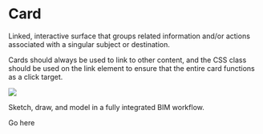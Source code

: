 # Card
Linked, interactive surface that groups related information and/or actions associated with a singular subject or destination.


Cards should always be used to link to other content, and the CSS class should be used on the link element to ensure that the entire card functions as a click target.




<div class="vwui-u-background-neutral-20 vwui-u-inset-2x">
<a class="vwui-card vwui-u-flow">
<img src="https://res.cloudinary.com/vectorworks-mktg/image/upload/f_auto/q_auto/blue-steel/zrartajyx11fvhapbl3n.jpg">
<p>Sketch, draw, and model in a fully integrated BIM workflow.</p>
    <div class="vwui-button" 
    data-kind="solid"> 
    Go here</div>

</a>
</div>